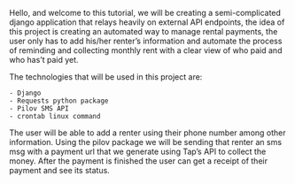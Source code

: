 Hello, and welcome to this tutorial, we will be creating a semi-complicated django application that relays heavily on external API endpoints, the idea of this project is creating an automated way to manage rental payments, the user only has to add his/her renter’s information and automate the process of reminding and collecting monthly rent with a clear view of who paid and who has’t paid yet.

The technologies that will be used in this project are:

    - Django
    - Requests python package
    - Pilov SMS API
    - crontab linux command

The user will be able to add a renter using their phone number among other information. Using the pilov package we will be sending that renter an sms msg with a payment url that we generate using Tap’s API to collect the money. After the payment is finished the user can get a receipt of their payment and see its status.
